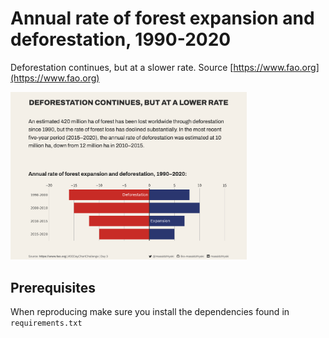 # Annual rate of forest expansion and deforestation, 1990-2020

Deforestation continues, but at a slower rate. Source [https://www.fao.org](https://www.fao.org)

<a href="./result.png"><img src="./result.png" width="75%"/></a>

## Prerequisites
When reproducing make sure you install the dependencies found in `requirements.txt`
